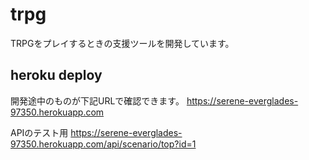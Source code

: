 # trpg

TRPGをプレイするときの支援ツールを開発しています。

## heroku deploy  
開発途中のものが下記URLで確認できます。
https://serene-everglades-97350.herokuapp.com

APIのテスト用
https://serene-everglades-97350.herokuapp.com/api/scenario/top?id=1
